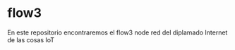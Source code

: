 # flow3
En este repositorio encontraremos el flow3 node red del diplamado Internet de las cosas IoT
